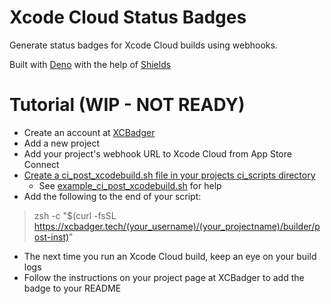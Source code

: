 # Xcode Cloud Status Badges

Generate status badges for Xcode Cloud builds using webhooks.

Built with [Deno](https://deno.land) with the help of [Shields](https://shields.io)

# Tutorial (WIP - NOT READY)

- Create an account at [XCBadger]()
- Add a new project
- Add your project's webhook URL to Xcode Cloud from App Store Connect
- [Create a ci_post_xcodebuild.sh file in your projects ci_scripts directory](https://developer.apple.com/documentation/xcode/writing-custom-build-scripts)
  - See [example_ci_post_xcodebuild.sh]() for help
- Add the following to the end of your script:
> zsh -c "$(curl -fsSL https://xcbadger.tech/(your_username)/(your_projectname)/builder/post-inst)"
- The next time you run an Xcode Cloud build, keep an eye on your build logs
- Follow the instructions on your project page at XCBadger to add the badge to your README

